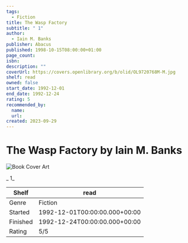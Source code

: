 ```yaml
---
tags:
  - Fiction
title: The Wasp Factory
subtitle: " 1"
author:
  - Iain M. Banks
publisher: Abacus
published: 1998-10-15T08:00:00+01:00
page_count:
isbn:
description: ""
coverUrl: https://covers.openlibrary.org/b/olid/OL9720768M-M.jpg
shelf: read
owned: false
start_date: 1992-12-01
end_date: 1992-12-24
rating: 5
recommended_by:
  name:
  url:
created: 2023-09-29
---
```


# The Wasp Factory by Iain M. Banks

![Book Cover Art](https://covers.openlibrary.org/b/olid/OL9720768M-M.jpg)

_ 1_

| Shelf | read |
| --- | --- |
| Genre | Fiction |
| Started | 1992-12-01T00:00:00.000+00:00 |
| Finished | 1992-12-24T00:00:00.000+00:00 |
| Rating | 5/5 |

